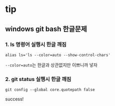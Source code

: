 # tip

## windows git bash 한글문제

### 1. ls 명령어 실행시 한글 깨짐

`alias ls='ls --color=auto --show-control-chars'`

`--color=auto`는 한글과 상관없지만 이쁘니까 넣자

### 2. git status 실행시 한글 깨짐

`git config --global core.quotepath false`

success!

